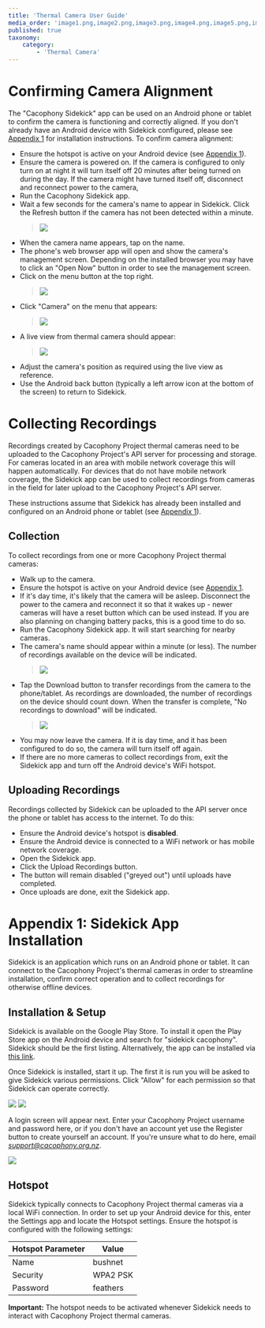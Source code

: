 ```yaml
---
title: 'Thermal Camera User Guide'
media_order: 'image1.png,image2.png,image3.png,image4.png,image5.png,image6.png,image7.png,image8.png,image9.png,image10.png'
published: true
taxonomy:
    category:
        - 'Thermal Camera'
---
```


# Confirming Camera Alignment

The "Cacophony Sidekick" app can be used on an Android phone or tablet to confirm the camera is functioning and correctly aligned. If you don't already have an Android device with Sidekick configured, please see [Appendix 1](#appendix) for installation instructions. To confirm camera alignment:

-   Ensure the hotspot is active on your Android device (see [Appendix 1](#appendix)).
-   Ensure the camera is powered on. If the camera is configured to only turn on at night it will turn itself off 20 minutes after being turned on during the day. If the camera might have turned itself off, disconnect and reconnect power to the camera,
-   Run the Cacophony Sidekick app.
-   Wait a few seconds for the camera's name to appear in Sidekick. Click the Refresh button if the camera has not been detected within a minute.
    > ![](image5.png?cropResize=400x400)
-   When the camera name appears, tap on the name.
-   The phone's web browser app will open and show the camera's management screen. Depending on the installed browser you may have to click an "Open Now" button in order to see the management screen.
-   Click on the menu button at the top right.
    > ![](image9.png?cropResize=400x400)
-   Click "Camera" on the menu that appears:
    > ![](image2.png?cropResize=400x400)
-   A live view from thermal camera should appear:
    > ![](image7.png?cropResize=400x400)
-   Adjust the camera's position as required using the live view as reference.
-   Use the Android back button (typically a left arrow icon at the bottom of the screen) to return to Sidekick.

# Collecting Recordings

Recordings created by Cacophony Project thermal cameras need to be uploaded to the Cacophony Project's API server for processing and storage. For cameras located in an area with mobile network coverage this will happen automatically. For devices that do not have mobile network coverage, the Sidekick app can be used to collect recordings from cameras in the field for later upload to the Cacophony Project's API server.

These instructions assume that Sidekick has already been installed and configured on an Android phone or tablet (see [Appendix 1](#appendix)).

## Collection

To collect recordings from one or more Cacophony Project thermal cameras:

-   Walk up to the camera.
-   Ensure the hotspot is active on your Android device (see [Appendix 1](#appendix).
-   If it's day time, it's likely that the camera will be asleep. Disconnect the power to the camera and reconnect it so that it wakes up - newer cameras will have a reset button which can be used instead. If you are also planning on changing battery packs, this is a good time to do so.
-   Run the Cacophony Sidekick app. It will start searching for nearby cameras.
-   The camera's name should appear within a minute (or less). The number of recordings available on the device will be indicated.
    > ![](image4.png?cropResize=400x400)
-   Tap the Download button to transfer recordings from the camera to the phone/tablet. As recordings are downloaded, the number of recordings on the device should count down. When the transfer is complete, "No recordings to download" will be indicated.
    > ![](image1.png?cropResize=400x400)
-   You may now leave the camera. If it is day time, and it has been configured to do so, the camera will turn itself off again.
-   If there are no more cameras to collect recordings from, exit the Sidekick app and turn off the Android device's WiFi hotspot.

## Uploading Recordings

Recordings collected by Sidekick can be uploaded to the API server once the phone or tablet has access to the internet. To do this:

-   Ensure the Android device's hotspot is **disabled**.
-   Ensure the Android device is connected to a WiFi network or has mobile network coverage.
-   Open the Sidekick app.
-   Click the Upload Recordings button.
-   The button will remain disabled ("greyed out") until uploads have completed.
-   Once uploads are done, exit the Sidekick app.

# Appendix 1: Sidekick App Installation <a id="appendix"></a>

Sidekick is an application which runs on an Android phone or tablet. It can connect to the Cacophony Project's thermal cameras in order to streamline installation, confirm correct operation and to collect recordings for otherwise offline devices.

## Installation & Setup

Sidekick is available on the Google Play Store. To install it open the Play Store app on the Android device and search for "sidekick cacophony". Sidekick should be the first listing. Alternatively, the app can be installed via [this link](https://play.google.com/store/apps/details?id=nz.org.cacophony.sidekick).

Once Sidekick is installed, start it up. The first it is run you will be asked to give Sidekick various permissions. Click "Allow" for each permission so that Sidekick can operate correctly.

![](image6.png?cropResize=200x400)
![](image3.png?cropResize=200x400)

A login screen will appear next. Enter your Cacophony Project username and password here, or if you don't have an account yet use the Register button to create yourself an account. If you're unsure what to do here, email [*support@cacophony.org.nz*](mailto:support@cacophony.org.nz).

![](image10.png?cropResize=400x400)

## Hotspot

Sidekick typically connects to Cacophony Project thermal cameras via a local WiFi connection. In order to set up your Android device for this, enter the Settings app and locate the Hotspot settings. Ensure the hotspot is configured with the following settings:

  | Hotspot Parameter | Value  |
  | --- | ---- |
  | Name | bushnet |
  | Security | WPA2 PSK |
  | Password | feathers |

**Important:** The hotspot needs to be activated whenever Sidekick needs to interact with Cacophony Project thermal cameras.
